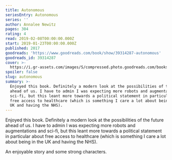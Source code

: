 ```yaml
---
title: Autonomous
seriesEntry: Autonomous
series: ''
author: Annalee Newitz
pages: 304
rating: 4
read: 2019-02-08T00:00:00.000Z
start: 2019-01-23T00:00:00.000Z
published: 2017
goodreads: 'https://www.goodreads.com/book/show/39314287-autonomous'
goodreads_id: 39314287
cover: >-
  https://i.gr-assets.com/images/S/compressed.photo.goodreads.com/books/1521385355l/39314287._SX315_.jpg
spoiler: false
slug: autonomous
summary: >-
  Enjoyed this book. Definitely a modern look at the possibilities of the future
  ahead of us. I have to admin I was expecting more robots and augmentations and
  sci-fi, but this leant more towards a political statement in particular about
  free access to healthcare (which is something I care a lot about being in the
  UK and having the NHS).
---
```

Enjoyed this book. Definitely a modern look at the possibilities of the future ahead of us. I have to admin I was expecting more robots and augmentations and sci-fi, but this leant more towards a political statement in particular about free access to healthcare (which is something I care a lot about being in the UK and having the NHS).  
  
An enjoyable story and some strong characters.
